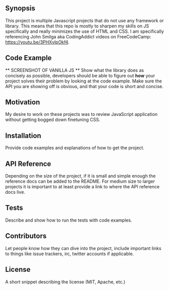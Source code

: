 ## Synopsis

This project is multiple Javascript projects that do not use any framework or library. This means that this repo is mostly to sharpen my skills on JS specifically and really minimizes the use of HTML and CSS. I am specifically referencing John Smilga aka CodingAddict videos on FreeCodeCamp: https://youtu.be/3PHXvlpOkf4. 

## Code Example

** SCREENSHOT OF VANILLA JS **
Show what the library does as concisely as possible, developers should be able to figure out **how** your project solves their problem by looking at the code example. Make sure the API you are showing off is obvious, and that your code is short and concise. 

## Motivation

My desire to work on these projects was to review JavaScript application without getting bogged down finetuning CSS.

## Installation

Provide code examples and explanations of how to get the project.

## API Reference

Depending on the size of the project, if it is small and simple enough the reference docs can be added to the README. For medium size to larger projects it is important to at least provide a link to where the API reference docs live.

## Tests

Describe and show how to run the tests with code examples.

## Contributors

Let people know how they can dive into the project, include important links to things like issue trackers, irc, twitter accounts if applicable.

## License

A short snippet describing the license (MIT, Apache, etc.)
